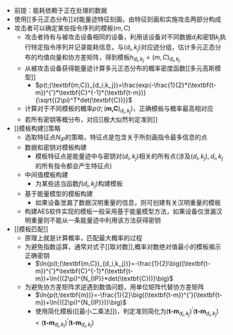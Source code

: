 - 前提：能耗依赖于正在处理的数据
- 使用[[多元正态分布]]对能量迹特征刻画，由特征刻画和实施攻击两部分构成
- 攻击者可以确定某些指令序列的模板$(m,C)$
	- 攻击者持有与被攻击设备相同的设备，利用该设备对不同数据$d_i$和密钥$k_j$执行特定指令序列并记录能耗信息，与$(d_i,k_j)$对应迹分组，估计多元正态分布的均值向量和协方差矩阵，得到模板$h_{d_i,k_j}=(m,C)_{d_i,k_j}$
	- 从被攻击设备获得能量迹计算多元正态分布的概率密度函数[[多元高斯模型]]
		- $p(t;(\textbf{m,C})_{d_i,k_j})=\frac{exp(-\frac{1}{2}*(\textbf{t-m})^{'}*\textbf{C}^{-1}*(\textbf{t-m})}{\sqrt{(2\pi)^T*det(\textbf{C})}}$
	- 计算对于不同模板的概率$p(t;(\textbf{m,C})_{d_i,k_j})$，正确模板与概率最高相对应
	- 若所有密钥等概分布，对应[[极大似然判定准则]]
- [[模板构建]]策略
	- 选取特征点$N_{IP}$的策略，特征点是包含关于所刻画指令最多信息的点
	- 数据和密钥对模板构建
		- 模板特征点是能量迹中与密钥对$(d_i,k_j)$相关的所有点(涉及$(d_i,k_j),d_i,k_j$的所有指令都会产生特征点)
	- 中间值模板构建
		- 为某些适当函数$f(d_i,k_j)$构建模板
	- 基于能量模型的模板构建
		- 如果设备泄漏了数据汉明重量的信息，则可创建有关汉明重量的模板
	- 构建AES软件实现的模板一般采用基于能量模型方法，如果设备仅泄漏汉明重量则不能从一条能量迹中利用该方法获得密钥
- [[模板匹配]]
	- 原理上就是计算概率，匹配最大概率的过程
	- 为避免指数运算，通常对式子[[取对数]],概率对数绝对值最小的模板揭示正确密钥
		- $\ln{p(t;(\textbf{m,C})_{d_i,k_j})}=-\frac{1}{2}\big((\textbf{t-m})^{'}*\textbf{C}^{-1}*(\textbf{t-m})+\ln{((2\pi)^{N_{IP}}*det(\textbf{C}))}\big)$
	- 为避免协方差矩阵求逆遇到数值问题，用单位矩阵代替协方差矩阵
		- $\ln{p(t;\textbf{m})}=-\frac{1}{2}\big((\textbf{t-m})^{'}(\textbf{t-m})+\ln{((2\pi)^{N_{IP}})}\big)$
		- 使用简化模板([[最小二乘法]])，判定准则简化为$(\textbf{t-m}_{d_i,k_j})^{'}(\textbf{t-m}_{d_i,k_j})<(\textbf{t-m}_{d_i,k_l})^{'}(\textbf{t-m}_{d_i,k_l})$